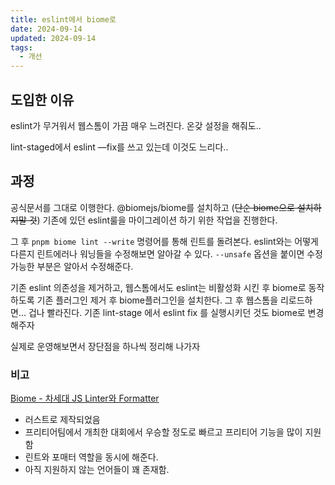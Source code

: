 ```yaml
---
title: eslint에서 biome로
date: 2024-09-14
updated: 2024-09-14
tags:
  - 개선
---
```


## 도입한 이유

eslint가 무거워서 웹스톰이 가끔 매우 느려진다. 온갖 설정을 해줘도..

lint-staged에서 eslint —fix를 쓰고 있는데 이것도 느리다..

## 과정

공식문서를 그대로 이행한다.
@biomejs/biome를 설치하고 (~~단순 biome으로 설치하지말 것~~)
기존에 있던 eslint룰을 마이그레이션 하기 위한 작업을 진행한다.

그 후 `pnpm biome lint --write` 명령어를 통해 린트를 돌려본다.
eslint와는 어떻게 다른지 린트에러나 워닝들을 수정해보면 알아갈 수 있다.
`--unsafe` 옵션을 붙이면 수정 가능한 부분은 알아서 수정해준다.

기존 eslint 의존성을 제거하고, 웹스톰에서도 eslint는 비활성화 시킨 후 biome로 동작하도록 기존 플러그인 제거 후 biome플러그인을 설치한다. 그 후 웹스톰을 리로드하면… 겁나 빨라진다.
기존 lint-stage 에서 eslint fix 를 실행시키던 것도 biome로 변경해주자

실제로 운영해보면서 장단점을 하나씩 정리해 나가자

### 비고

[Biome - 차세대 JS Linter와 Formatter](https://klloo.github.io/biome/)

- 러스트로 제작되었음
- 프리티어팀에서 개최한 대회에서 우승할 정도로 빠르고 프리티어 기능을 많이 지원함
- 린트와 포매터 역할을 동시에 해준다.
- 아직 지원하지 않는 언어들이 꽤 존재함.
